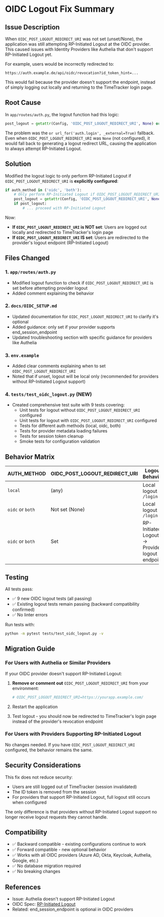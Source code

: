 # OIDC Logout Fix Summary

## Issue Description

When `OIDC_POST_LOGOUT_REDIRECT_URI` was not set (unset/None), the application was still attempting RP-Initiated Logout at the OIDC provider. This caused issues with Identity Providers like Authelia that don't support RP-Initiated Logout yet.

For example, users would be incorrectly redirected to:
```
https://auth.example.de/api/oidc/revocation?id_token_hint=...
```

This would fail because the provider doesn't support the endpoint, instead of simply logging out locally and returning to the TimeTracker login page.

## Root Cause

In `app/routes/auth.py`, the logout function had this logic:

```python
post_logout = getattr(Config, 'OIDC_POST_LOGOUT_REDIRECT_URI', None) or url_for('auth.login', _external=True)
```

The problem was the `or url_for('auth.login', _external=True)` fallback. Even when `OIDC_POST_LOGOUT_REDIRECT_URI` was `None` (not configured), it would fall back to generating a logout redirect URL, causing the application to always attempt RP-Initiated Logout.

## Solution

Modified the logout logic to only perform RP-Initiated Logout if `OIDC_POST_LOGOUT_REDIRECT_URI` is **explicitly configured**:

```python
if auth_method in ('oidc', 'both'):
    # Only perform RP-Initiated Logout if OIDC_POST_LOGOUT_REDIRECT_URI is explicitly configured
    post_logout = getattr(Config, 'OIDC_POST_LOGOUT_REDIRECT_URI', None)
    if post_logout:
        # ... proceed with RP-Initiated Logout
```

Now:
- **If `OIDC_POST_LOGOUT_REDIRECT_URI` is NOT set**: Users are logged out locally and redirected to TimeTracker's login page
- **If `OIDC_POST_LOGOUT_REDIRECT_URI` IS set**: Users are redirected to the provider's logout endpoint (RP-Initiated Logout)

## Files Changed

### 1. `app/routes/auth.py`
- Modified logout function to check if `OIDC_POST_LOGOUT_REDIRECT_URI` is set before attempting provider logout
- Added comment explaining the behavior

### 2. `docs/OIDC_SETUP.md`
- Updated documentation for `OIDC_POST_LOGOUT_REDIRECT_URI` to clarify it's optional
- Added guidance: only set if your provider supports end_session_endpoint
- Updated troubleshooting section with specific guidance for providers like Authelia

### 3. `env.example`
- Added clear comments explaining when to set `OIDC_POST_LOGOUT_REDIRECT_URI`
- Noted that if unset, logout will be local only (recommended for providers without RP-Initiated Logout support)

### 4. `tests/test_oidc_logout.py` (NEW)
- Created comprehensive test suite with 9 tests covering:
  - Unit tests for logout without `OIDC_POST_LOGOUT_REDIRECT_URI` configured
  - Unit tests for logout with `OIDC_POST_LOGOUT_REDIRECT_URI` configured
  - Tests for different auth methods (local, oidc, both)
  - Tests for provider metadata loading failures
  - Tests for session token cleanup
  - Smoke tests for configuration validation

## Behavior Matrix

| AUTH_METHOD | OIDC_POST_LOGOUT_REDIRECT_URI | Logout Behavior |
|-------------|-------------------------------|-----------------|
| `local` | (any) | Local logout → `/login` |
| `oidc` or `both` | Not set (None) | Local logout → `/login` |
| `oidc` or `both` | Set | RP-Initiated Logout → Provider logout endpoint |

## Testing

All tests pass:
- ✅ 9 new OIDC logout tests (all passing)
- ✅ Existing logout tests remain passing (backward compatibility confirmed)
- ✅ No linter errors

Run tests with:
```bash
python -m pytest tests/test_oidc_logout.py -v
```

## Migration Guide

### For Users with Authelia or Similar Providers

If your OIDC provider doesn't support RP-Initiated Logout:

1. **Remove or comment out** `OIDC_POST_LOGOUT_REDIRECT_URI` from your environment:
   ```bash
   # OIDC_POST_LOGOUT_REDIRECT_URI=https://yourapp.example.com/
   ```

2. Restart the application

3. Test logout - you should now be redirected to TimeTracker's login page instead of the provider's revocation endpoint

### For Users with Providers Supporting RP-Initiated Logout

No changes needed. If you have `OIDC_POST_LOGOUT_REDIRECT_URI` configured, the behavior remains the same.

## Security Considerations

This fix does not reduce security:
- Users are still logged out of TimeTracker (session invalidated)
- The ID token is removed from the session
- For providers that support RP-Initiated Logout, full logout still occurs when configured

The only difference is that providers without RP-Initiated Logout support no longer receive logout requests they cannot handle.

## Compatibility

- ✅ Backward compatible - existing configurations continue to work
- ✅ Forward compatible - new optional behavior
- ✅ Works with all OIDC providers (Azure AD, Okta, Keycloak, Authelia, Google, etc.)
- ✅ No database migration required
- ✅ No breaking changes

## References

- Issue: Authelia doesn't support RP-Initiated Logout
- OIDC Spec: [RP-Initiated Logout](https://openid.net/specs/openid-connect-rpinitiated-1_0.html)
- Related: end_session_endpoint is optional in OIDC providers

